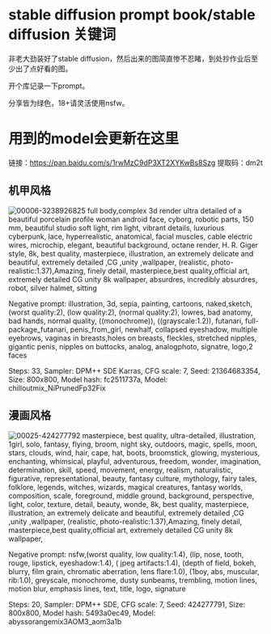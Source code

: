# stable diffusion prompt book/stable diffusion 关键词

非老大劲装好了stable diffusion，然后出来的图简直惨不忍睹，到处抄作业后至少出了点好看的图。

开个库记录一下prompt。

分享皆为绿色，18+请灵活使用nsfw。

# 用到的model会更新在这里
链接：https://pan.baidu.com/s/1rwMzC9dP3XT2XYKwBs8Szg 提取码：dm2t

## 机甲风格
![00006-3238926825](https://user-images.githubusercontent.com/76083202/234316249-71f4e7df-e185-4975-a8bf-09cd533a8292.png)
full body,complex 3d render ultra detailed of a beautiful porcelain profile woman android face, cyborg, robotic parts, 150 mm, beautiful studio soft light, rim light, vibrant details, luxurious cyberpunk, lace, hyperrealistic, anatomical, facial muscles, cable electric wires, microchip, elegant, beautiful background, octane render, H. R. Giger style, 8k, best quality, masterpiece, illustration, an extremely delicate and beautiful, extremely detailed ,CG ,unity ,wallpaper, (realistic, photo-realistic:1.37),Amazing, finely detail, masterpiece,best quality,official art, extremely detailed CG unity 8k wallpaper, absurdres, incredibly absurdres, robot, silver halmet, sitting

Negative prompt: illustration, 3d, sepia, painting, cartoons, naked,sketch, (worst quality:2), (low quality:2), (normal quality:2), lowres, bad anatomy, bad hands, normal quality, ((monochrome)), ((grayscale:1.2)), futanari, full-package_futanari, penis_from_girl, newhalf, collapsed eyeshadow, multiple eyebrows, vaginas in breasts,holes on breasts, fleckles, stretched nipples, gigantic penis, nipples on buttocks, analog, analogphoto, signatre, logo,2 faces

Steps: 33, Sampler: DPM++ SDE Karras, CFG scale: 7, Seed: 21364683354, Size: 800x800, Model hash: fc2511737a, Model: chilloutmix_NiPrunedFp32Fix
## 漫画风格
![00025-424277792](https://user-images.githubusercontent.com/76083202/234319535-e0430b35-eadb-4cec-97ee-296fd64ac0aa.png)
masterpiece, best quality, ultra-detailed, illustration, 1girl, solo, fantasy, flying, broom, night sky, outdoors, magic, spells, moon, stars, clouds, wind, hair, cape, hat, boots, broomstick, glowing, mysterious, enchanting, whimsical, playful, adventurous, freedom, wonder, imagination, determination, skill, speed, movement, energy, realism, naturalistic, figurative, representational, beauty, fantasy culture, mythology, fairy tales, folklore, legends, witches, wizards, magical creatures, fantasy worlds, composition, scale, foreground, middle ground, background, perspective, light, color, texture, detail, beauty, wonde, 8k, best quality, masterpiece, illustration, an extremely delicate and beautiful, extremely detailed ,CG ,unity ,wallpaper, (realistic, photo-realistic:1.37),Amazing, finely detail, masterpiece,best quality,official art, extremely detailed CG unity 8k wallpaper,

Negative prompt: nsfw,(worst quality, low quality:1.4), (lip, nose, tooth, rouge, lipstick, eyeshadow:1.4), ( jpeg artifacts:1.4), (depth of field, bokeh, blurry, film grain, chromatic aberration, lens flare:1.0), (1boy, abs, muscular, rib:1.0), greyscale, monochrome, dusty sunbeams, trembling, motion lines, motion blur, emphasis lines, text, title, logo, signature

Steps: 20, Sampler: DPM++ SDE, CFG scale: 7, Seed: 424277791, Size: 800x800, Model hash: 5493a0ec49, Model: abyssorangemix3AOM3_aom3a1b
